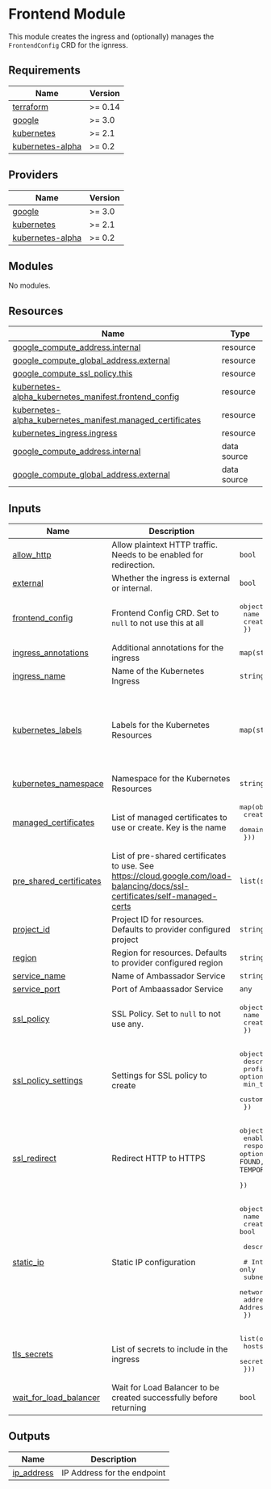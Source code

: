 # Frontend Module

This module creates the ingress and (optionally) manages the `FrontendConfig` CRD for the ignress.

## Requirements

| Name | Version |
|------|---------|
| <a name="requirement_terraform"></a> [terraform](#requirement\_terraform) | >= 0.14 |
| <a name="requirement_google"></a> [google](#requirement\_google) | >= 3.0 |
| <a name="requirement_kubernetes"></a> [kubernetes](#requirement\_kubernetes) | >= 2.1 |
| <a name="requirement_kubernetes-alpha"></a> [kubernetes-alpha](#requirement\_kubernetes-alpha) | >= 0.2 |

## Providers

| Name | Version |
|------|---------|
| <a name="provider_google"></a> [google](#provider\_google) | >= 3.0 |
| <a name="provider_kubernetes"></a> [kubernetes](#provider\_kubernetes) | >= 2.1 |
| <a name="provider_kubernetes-alpha"></a> [kubernetes-alpha](#provider\_kubernetes-alpha) | >= 0.2 |

## Modules

No modules.

## Resources

| Name | Type |
|------|------|
| [google_compute_address.internal](https://registry.terraform.io/providers/hashicorp/google/latest/docs/resources/compute_address) | resource |
| [google_compute_global_address.external](https://registry.terraform.io/providers/hashicorp/google/latest/docs/resources/compute_global_address) | resource |
| [google_compute_ssl_policy.this](https://registry.terraform.io/providers/hashicorp/google/latest/docs/resources/compute_ssl_policy) | resource |
| [kubernetes-alpha_kubernetes_manifest.frontend_config](https://registry.terraform.io/providers/hashicorp/kubernetes-alpha/latest/docs/resources/kubernetes_manifest) | resource |
| [kubernetes-alpha_kubernetes_manifest.managed_certificates](https://registry.terraform.io/providers/hashicorp/kubernetes-alpha/latest/docs/resources/kubernetes_manifest) | resource |
| [kubernetes_ingress.ingress](https://registry.terraform.io/providers/hashicorp/kubernetes/latest/docs/resources/ingress) | resource |
| [google_compute_address.internal](https://registry.terraform.io/providers/hashicorp/google/latest/docs/data-sources/compute_address) | data source |
| [google_compute_global_address.external](https://registry.terraform.io/providers/hashicorp/google/latest/docs/data-sources/compute_global_address) | data source |

## Inputs

| Name | Description | Type | Default | Required |
|------|-------------|------|---------|:--------:|
| <a name="input_allow_http"></a> [allow\_http](#input\_allow\_http) | Allow plaintext HTTP traffic. Needs to be enabled for redirection. | `bool` | `true` | no |
| <a name="input_external"></a> [external](#input\_external) | Whether the ingress is external or internal. | `bool` | `true` | no |
| <a name="input_frontend_config"></a> [frontend\_config](#input\_frontend\_config) | Frontend Config CRD. Set to `null` to not use this at all | <pre>object({<br>    name   = string<br>    create = bool<br>  })</pre> | <pre>{<br>  "create": true,<br>  "name": "ambassador"<br>}</pre> | no |
| <a name="input_ingress_annotations"></a> [ingress\_annotations](#input\_ingress\_annotations) | Additional annotations for the ingress | `map(string)` | `{}` | no |
| <a name="input_ingress_name"></a> [ingress\_name](#input\_ingress\_name) | Name of the Kubernetes Ingress | `string` | `"ambassador"` | no |
| <a name="input_kubernetes_labels"></a> [kubernetes\_labels](#input\_kubernetes\_labels) | Labels for the Kubernetes Resources | `map(string)` | <pre>{<br>  "app.kubernetes.io/instance": "ambassador",<br>  "app.kubernetes.io/managed-by": "Terraform",<br>  "app.kubernetes.io/name": "ambassador",<br>  "app.kubernetes.io/part-of": "ambassador"<br>}</pre> | no |
| <a name="input_kubernetes_namespace"></a> [kubernetes\_namespace](#input\_kubernetes\_namespace) | Namespace for the Kubernetes Resources | `string` | `"ambassador"` | no |
| <a name="input_managed_certificates"></a> [managed\_certificates](#input\_managed\_certificates) | List of managed certificates to use or create. Key is the name | <pre>map(object({<br>    create  = optional(bool) # False by default<br>    domains = optional(list(string))<br>  }))</pre> | `{}` | no |
| <a name="input_pre_shared_certificates"></a> [pre\_shared\_certificates](#input\_pre\_shared\_certificates) | List of pre-shared certificates to use. See https://cloud.google.com/load-balancing/docs/ssl-certificates/self-managed-certs | `list(string)` | `[]` | no |
| <a name="input_project_id"></a> [project\_id](#input\_project\_id) | Project ID for resources. Defaults to provider configured project | `string` | `null` | no |
| <a name="input_region"></a> [region](#input\_region) | Region for resources. Defaults to provider configured region | `string` | `null` | no |
| <a name="input_service_name"></a> [service\_name](#input\_service\_name) | Name of Ambassador Service | `string` | `"ambassador"` | no |
| <a name="input_service_port"></a> [service\_port](#input\_service\_port) | Port of Ambaassador Service | `any` | `443` | no |
| <a name="input_ssl_policy"></a> [ssl\_policy](#input\_ssl\_policy) | SSL Policy. Set to `null` to not use any. | <pre>object({<br>    name   = string<br>    create = bool<br>  })</pre> | <pre>{<br>  "create": true,<br>  "name": "ambassador"<br>}</pre> | no |
| <a name="input_ssl_policy_settings"></a> [ssl\_policy\_settings](#input\_ssl\_policy\_settings) | Settings for SSL policy to create | <pre>object({<br>    description     = optional(string)<br>    profile         = optional(string)<br>    min_tls_version = optional(string)<br>    custom_features = optional(list(string))<br>  })</pre> | <pre>{<br>  "min_tls_version": "TLS_1_2",<br>  "profile": "MODERN"<br>}</pre> | no |
| <a name="input_ssl_redirect"></a> [ssl\_redirect](#input\_ssl\_redirect) | Redirect HTTP to HTTPS | <pre>object({<br>    enabled            = bool<br>    response_code_name = optional(string) # One of `MOVED_PERMANENTLY_DEFAULT` `FOUND`, `SEE_OTHER`, `TEMPORARY_REDIRECT`, `PERMANENT_REDIRECT`<br>  })</pre> | <pre>{<br>  "enabled": true,<br>  "response_code_name": "MOVED_PERMANENTLY_DEFAULT"<br>}</pre> | no |
| <a name="input_static_ip"></a> [static\_ip](#input\_static\_ip) | Static IP configuration | <pre>object({<br>    name   = string # Name to create or use<br>    create = bool<br><br>    description = optional(string)<br><br>    # Internal address only<br>    subnetwork   = optional(string) # Required for internal<br>    network_tier = optional(string)<br>    address      = optional(string) # IPv4 Address for an internal IP<br>  })</pre> | <pre>{<br>  "create": true,<br>  "name": "ambassadaor"<br>}</pre> | no |
| <a name="input_tls_secrets"></a> [tls\_secrets](#input\_tls\_secrets) | List of secrets to include in the ingress | <pre>list(object({<br>    hosts       = optional(list(string))<br>    secret_name = optional(string)<br>  }))</pre> | `[]` | no |
| <a name="input_wait_for_load_balancer"></a> [wait\_for\_load\_balancer](#input\_wait\_for\_load\_balancer) | Wait for Load Balancer to be created successfully before returning | `bool` | `true` | no |

## Outputs

| Name | Description |
|------|-------------|
| <a name="output_ip_address"></a> [ip\_address](#output\_ip\_address) | IP Address for the endpoint |

